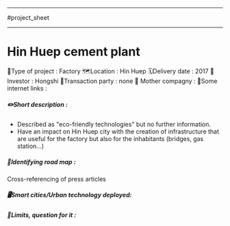 ___
#project_sheet
___
# Hin Huep cement plant
🏢Type of project : Factory
🗺️Location : Hin Huep
🗓️Delivery date : 2017
💸Investor : Hongshi
🤝Transaction party : none
🦣 Mother compagny :
🔗Some internet links : 

##### ✏️Short description : 
- Described as "eco-friendly technologies" but no further information.
- Have an impact on Hin Huep city with the creation of infrastructure that are useful for the factory but also for the inhabitants (bridges, gas station...)

##### 🔵Identifying road map : 
Cross-referencing of press articles

##### 🖥️Smart cities/Urban technology deployed: 

##### 🔻Limits, question for it :